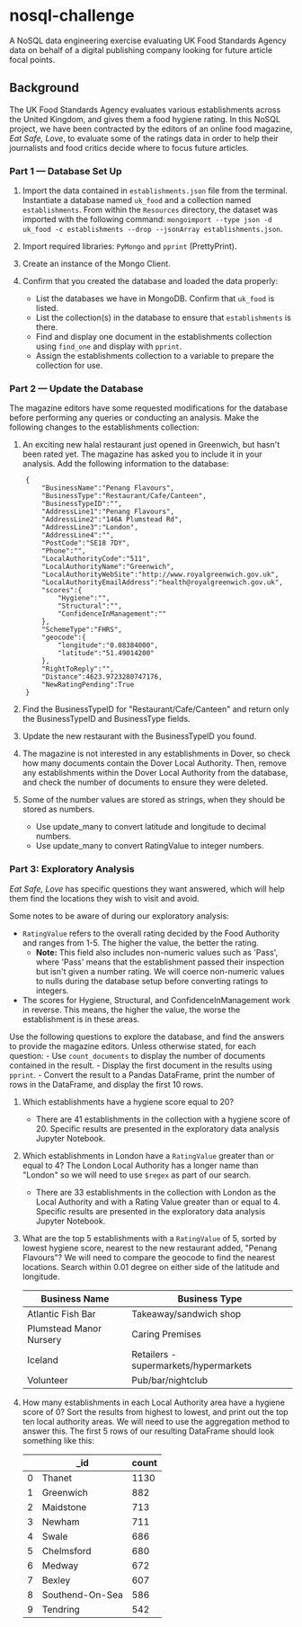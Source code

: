 # nosql-challenge
A NoSQL data engineering exercise evaluating UK Food Standards Agency data on behalf of a digital publishing company looking for future article focal points.

## Background
The UK Food Standards Agency evaluates various establishments across the United Kingdom, and gives them a food hygiene rating. In this NoSQL project, we have been contracted by the editors of an online food magazine, _Eat Safe, Love_, to evaluate some of the ratings data in order to help their journalists and food critics decide where to focus future articles.

### Part 1 — Database Set Up
1. Import the data contained in `establishments.json` file from the terminal. Instantiate a database named `uk_food` and a collection named `establishments`. From within the `Resources` directory, the dataset was imported with the following command: `mongoimport --type json -d uk_food -c establishments --drop --jsonArray establishments.json`.

2. Import required libraries: `PyMongo` and `pprint` (PrettyPrint).

3. Create an instance of the Mongo Client.

4. Confirm that you created the database and loaded the data properly:
    - List the databases we have in MongoDB. Confirm that `uk_food` is listed.
    - List the collection(s) in the database to ensure that `establishments` is there.
    - Find and display one document in the establishments collection using `find_one` and display with `pprint`.
    - Assign the establishments collection to a variable to prepare the collection for use.

### Part 2 — Update the Database
The magazine editors have some requested modifications for the database before performing any queries or conducting an analysis. Make the following changes to the establishments collection:

1. An exciting new halal restaurant just opened in Greenwich, but hasn't been rated yet. The magazine has asked you to include it in your analysis. Add the following information to the database:
```
    {
        "BusinessName":"Penang Flavours",
        "BusinessType":"Restaurant/Cafe/Canteen",
        "BusinessTypeID":"",
        "AddressLine1":"Penang Flavours",
        "AddressLine2":"146A Plumstead Rd",
        "AddressLine3":"London",
        "AddressLine4":"",
        "PostCode":"SE18 7DY",
        "Phone":"",
        "LocalAuthorityCode":"511",
        "LocalAuthorityName":"Greenwich",
        "LocalAuthorityWebSite":"http://www.royalgreenwich.gov.uk",
        "LocalAuthorityEmailAddress":"health@royalgreenwich.gov.uk",
        "scores":{
            "Hygiene":"",
            "Structural":"",
            "ConfidenceInManagement":""
        },
        "SchemeType":"FHRS",
        "geocode":{
            "longitude":"0.08384000",
            "latitude":"51.49014200"
        },
        "RightToReply":"",
        "Distance":4623.9723280747176,
        "NewRatingPending":True
    }
```

2. Find the BusinessTypeID for "Restaurant/Cafe/Canteen" and return only the BusinessTypeID and BusinessType fields.

3. Update the new restaurant with the BusinessTypeID you found.

4. The magazine is not interested in any establishments in Dover, so check how many documents contain the Dover Local Authority. Then, remove any establishments within the Dover Local Authority from the database, and check the number of documents to ensure they were deleted.

5. Some of the number values are stored as strings, when they should be stored as numbers.

    - Use update_many to convert latitude and longitude to decimal numbers.
    - Use update_many to convert RatingValue to integer numbers.
    
### Part 3: Exploratory Analysis
_Eat Safe, Love_ has specific questions they want answered, which will help them find the locations they wish to visit and avoid.

Some notes to be aware of during our exploratory analysis:

- `RatingValue` refers to the overall rating decided by the Food Authority and ranges from 1-5. The higher the value, the better the rating.
    - **Note:** This field also includes non-numeric values such as 'Pass', where 'Pass' means that the establishment passed their inspection but isn't given a number rating. We will coerce non-numeric values to nulls during the database setup before converting ratings to integers.
- The scores for Hygiene, Structural, and ConfidenceInManagement work in reverse. This means, the higher the value, the worse the establishment is in these areas.

Use the following questions to explore the database, and find the answers to provide the magazine editors. Unless otherwise stated, for each question:
    - Use `count_documents` to display the number of documents contained in the result.
    - Display the first document in the results using `pprint`.
    - Convert the result to a Pandas DataFrame, print the number of rows in the DataFrame, and display the first 10 rows.

1. Which establishments have a hygiene score equal to 20?
    - There are 41 establishments in the collection with a hygiene score of 20. Specific results are presented in the exploratory data analysis Jupyter Notebook.

2. Which establishments in London have a `RatingValue` greater than or equal to 4? The London Local Authority has a longer name than "London" so we will need to use `$regex` as part of our search.
    - There are 33 establishments in the collection with London as the Local Authority and with a Rating Value greater than or equal to 4. Specific results are presented in the exploratory data analysis Jupyter Notebook.

3. What are the top 5 establishments with a `RatingValue` of 5, sorted by lowest hygiene score, nearest to the new restaurant added, "Penang Flavours"? We will need to compare the geocode to find the nearest locations. Search within 0.01 degree on either side of the latitude and longitude.

    | Business Name | Business Type |
    |---------------|---------------|
    | Atlantic Fish Bar | Takeaway/sandwich shop |
    | Plumstead Manor Nursery | Caring Premises | 
    | Iceland | Retailers - supermarkets/hypermarkets | 
    | Volunteer | Pub/bar/nightclub |

4. How many establishments in each Local Authority area have a hygiene score of 0? Sort the results from highest to lowest, and print out the top ten local authority areas. We will need to use the aggregation method to answer this. The first 5 rows of our resulting DataFrame should look something like this:

    |   | \_id | count |
    |---|------|-------|
    | 0 | Thanet | 1130 |
    | 1 | Greenwich | 882 |
    | 2 | Maidstone | 713 |
    | 3 | Newham | 711 |
    | 4 | Swale | 686 |
    | 5 | Chelmsford | 680 |
    | 6 | Medway | 672 |
    | 7 | Bexley | 607 |
    | 8 | Southend-On-Sea | 586 |
    | 9 | Tendring | 542 |
